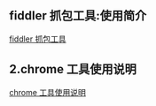 ## fiddler 抓包工具:使用简介

[fiddler 抓包工具](https://app.yinxiang.com/shard/s37/nl/24388549/7fd2096d-5022-448d-b661-46af57128cf6)

## 2.chrome 工具使用说明

[chrome 工具使用说明](https://gitee.com/front-end-tool-development/front-end-browser-tool-usage.git)
